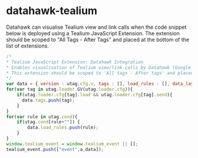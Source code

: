 # datahawk-tealium

Datahawk can visualise Tealium view and link calls when the code snippet below is deployed using a Tealium JavaScript Extension. The extension should be scoped to "All Tags - After Tags" and placed at the bottom of the list of extensions.

```javascript
/*
* Tealium JavaScript Extension: Datahawk Integration
* Enables visualisation of Tealium view/link calls by Datahawk (Google Chrome Plugin)
* This extension should be scoped to 'All tags - After tags' and placed at the bottom of the list of extensions
*/
var data = { version : utag.cfg.v, tags : [], load_rules : [], data_layer : b };
for(var tag in utag.loader.GV(utag.loader.cfg)){
    if(utag.loader.cfg[tag].load && utag.loader.cfg[tag].send){
      data.tags.push(tag);
    }
}
for(var rule in utag.cond){
    if(utag.cond[rule+""]) {
        data.load_rules.push(rule);
    }
}
window.tealium_event = window.tealium_event || [];
tealium_event.push(["event",a,data]);
```

